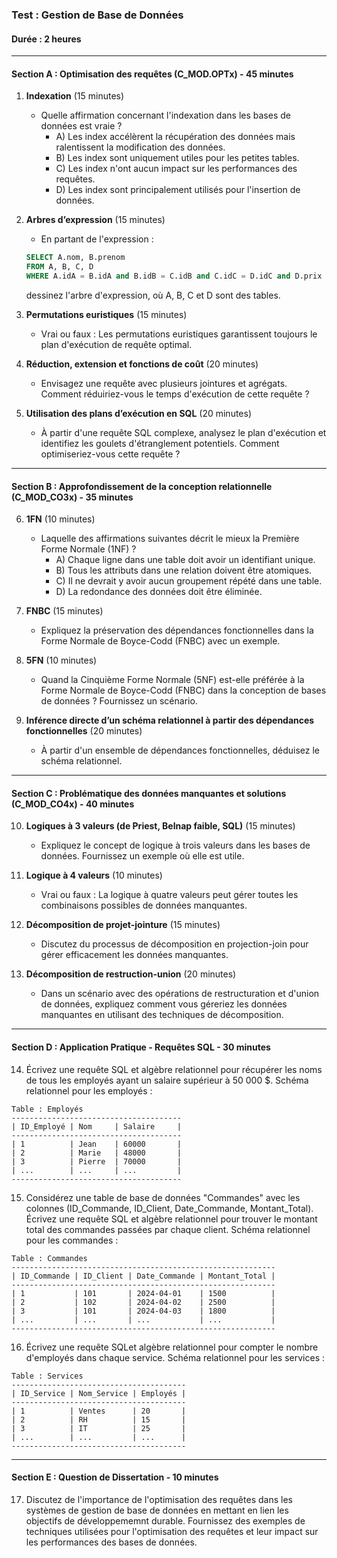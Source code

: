 ### Test : Gestion de Base de Données

#### Durée : 2 heures

---

#### Section A : Optimisation des requêtes (C_MOD.OPTx) - 45 minutes

1. **Indexation** (15 minutes)
   - Quelle affirmation concernant l'indexation dans les bases de données est vraie ?
     - A) Les index accélèrent la récupération des données mais ralentissent la modification des données.
     - B) Les index sont uniquement utiles pour les petites tables.
     - C) Les index n'ont aucun impact sur les performances des requêtes.
     - D) Les index sont principalement utilisés pour l'insertion de données.

2. **Arbres d’expression** (15 minutes)
   - En partant de l'expression : 

	```sql
    SELECT A.nom, B.prenom
    FROM A, B, C, D
    WHERE A.idA = B.idA and B.idB = C.idB and C.idC = D.idC and D.prix > 50000 and C.code = 'Z';
    ```
   
   dessinez l'arbre d'expression, où A, B, C et D sont des tables.

3. **Permutations euristiques** (15 minutes)
   - Vrai ou faux : Les permutations euristiques garantissent toujours le plan d'exécution de requête optimal.

4. **Réduction, extension et fonctions de coût** (20 minutes)
   - Envisagez une requête avec plusieurs jointures et agrégats. Comment réduiriez-vous le temps d'exécution de cette requête ?

5. **Utilisation des plans d’exécution en SQL** (20 minutes)
   - À partir d'une requête SQL complexe, analysez le plan d'exécution et identifiez les goulets d'étranglement potentiels. Comment optimiseriez-vous cette requête ?

---

#### Section B : Approfondissement de la conception relationnelle (C_MOD_CO3x) - 35 minutes

6. **1FN** (10 minutes)
   - Laquelle des affirmations suivantes décrit le mieux la Première Forme Normale (1NF) ?
     - A) Chaque ligne dans une table doit avoir un identifiant unique.
     - B) Tous les attributs dans une relation doivent être atomiques.
     - C) Il ne devrait y avoir aucun groupement répété dans une table.
     - D) La redondance des données doit être éliminée.

7. **FNBC** (15 minutes)
   - Expliquez la préservation des dépendances fonctionnelles dans la Forme Normale de Boyce-Codd (FNBC) avec un exemple.

8. **5FN** (10 minutes)
   - Quand la Cinquième Forme Normale (5NF) est-elle préférée à la Forme Normale de Boyce-Codd (FNBC) dans la conception de bases de données ? Fournissez un scénario.

9. **Inférence directe d’un schéma relationnel à partir des dépendances fonctionnelles** (20 minutes)
   - À partir d'un ensemble de dépendances fonctionnelles, déduisez le schéma relationnel.

---

#### Section C : Problématique des données manquantes et solutions (C_MOD_CO4x) - 40 minutes

10. **Logiques à 3 valeurs (de Priest, Belnap faible, SQL)** (15 minutes)
    - Expliquez le concept de logique à trois valeurs dans les bases de données. Fournissez un exemple où elle est utile.

11. **Logique à 4 valeurs** (10 minutes)
    - Vrai ou faux : La logique à quatre valeurs peut gérer toutes les combinaisons possibles de données manquantes.

12. **Décomposition de projet-jointure** (15 minutes)
    - Discutez du processus de décomposition en projection-join pour gérer efficacement les données manquantes.

13. **Décomposition de restruction-union** (20 minutes)
    - Dans un scénario avec des opérations de restructuration et d'union de données, expliquez comment vous géreriez les données manquantes en utilisant des techniques de décomposition.

---

#### Section D : Application Pratique - Requêtes SQL - 30 minutes

14. Écrivez une requête SQL et algèbre relationnel pour récupérer les noms de tous les employés ayant un salaire supérieur à 50 000 $.
Schéma relationnel pour les employés :

   ```plaintext
   Table : Employés
   --------------------------------------
   | ID_Employé | Nom     | Salaire     |
   --------------------------------------
   | 1          | Jean    | 60000       |
   | 2          | Marie   | 48000       |
   | 3          | Pierre  | 70000       |
   | ...        | ...     | ...         |
   --------------------------------------
   ```

15. Considérez une table de base de données "Commandes" avec les colonnes (ID_Commande, ID_Client, Date_Commande, Montant_Total). Écrivez une requête SQL et algèbre relationnel pour trouver le montant total des commandes passées par chaque client.
Schéma relationnel pour les commandes :

   ```plaintext
   Table : Commandes
   -----------------------------------------------------------
   | ID_Commande | ID_Client | Date_Commande | Montant_Total |
   -----------------------------------------------------------
   | 1           | 101       | 2024-04-01    | 1500          |
   | 2           | 102       | 2024-04-02    | 2500          |
   | 3           | 101       | 2024-04-03    | 1800          |
   | ...         | ...       | ...           | ...           |
   -----------------------------------------------------------
   ```
   
16. Écrivez une requête SQLet algèbre relationnel  pour compter le nombre d'employés dans chaque service.
Schéma relationnel pour les services :

   ```plaintext
   Table : Services
   ---------------------------------------
   | ID_Service | Nom_Service | Employés |
   ---------------------------------------
   | 1          | Ventes      | 20       |
   | 2          | RH          | 15       |
   | 3          | IT          | 25       |
   | ...        | ...         | ...      |
   ---------------------------------------
   ```
   
---

#### Section E : Question de Dissertation - 10 minutes

17. Discutez de l'importance de l'optimisation des requêtes dans les systèmes de gestion de base de données en mettant en lien les objectifs de développememnt durable. Fournissez des exemples de techniques utilisées pour l'optimisation des requêtes et leur impact sur les performances des bases de données.
